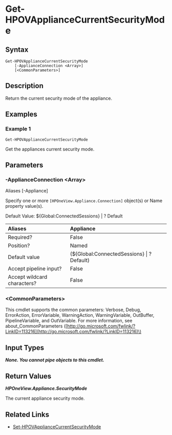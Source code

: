 ﻿---
description: Get the appliance current security mode.
---

# Get-HPOVApplianceCurrentSecurityMode

## Syntax

```text
Get-HPOVApplianceCurrentSecurityMode
    [-ApplianceConnection <Array>]
    [<CommonParameters>]
```

## Description

Return the current security mode of the appliance.

## Examples

###  Example 1 

```text
Get-HPOVApplianceCurrentSecurityMode

```

Get the appliances current security mode.

## Parameters

### -ApplianceConnection &lt;Array&gt;

Aliases [-Appliance]

Specify one or more `[HPOneView.Appliance.Connection]` object(s) or Name property value(s).

Default Value: ${Global:ConnectedSessions} | ? Default

| Aliases | Appliance |
| :--- | :--- |
| Required? | False |
| Position? | Named |
| Default value | (${Global:ConnectedSessions} &vert; ? Default) |
| Accept pipeline input? | False |
| Accept wildcard characters? | False |

### &lt;CommonParameters&gt;

This cmdlet supports the common parameters: Verbose, Debug, ErrorAction, ErrorVariable, WarningAction, WarningVariable, OutBuffer, PipelineVariable, and OutVariable. For more information, see about\_CommonParameters \([http://go.microsoft.com/fwlink/?LinkID=113216](http://go.microsoft.com/fwlink/?LinkID=113216)\)

## Input Types

_**None.  You cannot pipe objects to this cmdlet.**_

## Return Values

_**HPOneView.Appliance.SecurityMode**_

The current appliance security mode.


## Related Links

* [Set-HPOVApplianceCurrentSecurityMode](set-hpovappliancecurrentsecuritymode.md)
